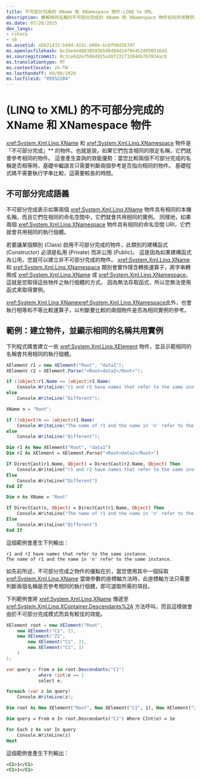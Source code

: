 ```yaml
---
title: 不可部分完成的 XName 和 XNamespace 物件-LINQ to XML
description: 瞭解相同名稱的不可部分完成的 XName 和 XNamespace 物件如何共用實例。
ms.date: 07/20/2015
dev_langs:
- csharp
- vb
ms.assetid: a5b21433-b49d-415c-b00e-bcbfb0d267d7
ms.openlocfilehash: bc2be4d408385936598d94d34f9b452d950516d3
ms.sourcegitcommit: 0c3ce6d2e7586d925a30f231f32046b7b3934acb
ms.translationtype: MT
ms.contentlocale: zh-TW
ms.lasthandoff: 09/08/2020
ms.locfileid: "89552284"
---
```

# <a name="atomized-xname-and-xnamespace-objects-linq-to-xml"></a> (LINQ to XML) 的不可部分完成的 XName 和 XNamespace 物件

<xref:System.Xml.Linq.XName> 和 <xref:System.Xml.Linq.XNamespace> 物件是「不可部分完成」** 的物件。也就是說，如果它們包含相同的限定名稱，它們就會參考相同的物件。 這會產生查詢的效能優勢：當您比較兩個不可部分完成的名稱是否相等時，基礎中繼語言只需要判斷兩個參考是否指向相同的物件。 基礎程式碼不需要執行字串比較，這需要較長的時間。

## <a name="atomization-semantics"></a>不可部分完成語義

不可部分完成表示如果兩個 <xref:System.Xml.Linq.XName> 物件具有相同的本機名稱，而且它們在相同的命名空間中，它們就會共用相同的實例。 同樣地，如果兩個 <xref:System.Xml.Linq.XNamespace> 物件具有相同的命名空間 URI，它們就會共用相同的執行個體。

若要讓某個類別 (Class) 啟用不可部分完成的物件，此類別的建構函式 (Constructor) 必須是私用 (Private) 而非公用 (Public)。 這是因為如果建構函式為公用，您就可以建立非不可部分完成的物件。 <xref:System.Xml.Linq.XName> 和 <xref:System.Xml.Linq.XNamespace> 類別會實作隱含轉換運算子，將字串轉換成 <xref:System.Xml.Linq.XName> 或 <xref:System.Xml.Linq.XNamespace>。 這就是您取得這些物件之執行個體的方式。 因為無法存取函式，所以您無法使用函式來取得實例。

<xref:System.Xml.Linq.XName><xref:System.Xml.Linq.XNamespace>此外，也會執行相等和不等比較運算子，以判斷要比較的兩個物件是否為相同實例的參考。

## <a name="example-create-objects-and-show-that-identical-names-share-an-instance"></a>範例：建立物件，並顯示相同的名稱共用實例

下列程式碼會建立一些 <xref:System.Xml.Linq.XElement> 物件，並且示範相同的名稱會共用相同的執行個體。

```csharp
XElement r1 = new XElement("Root", "data1");
XElement r2 = XElement.Parse("<Root>data2</Root>");

if ((object)r1.Name == (object)r2.Name)
    Console.WriteLine("r1 and r2 have names that refer to the same instance.");
else
    Console.WriteLine("Different");

XName n = "Root";

if ((object)n == (object)r1.Name)
    Console.WriteLine("The name of r1 and the name in 'n' refer to the same instance.");
else
    Console.WriteLine("Different");
```

```vb
Dim r1 As New XElement("Root", "data1")
Dim r2 As XElement = XElement.Parse("<Root>data2</Root>")

If DirectCast(r1.Name, Object) = DirectCast(r2.Name, Object) Then
    Console.WriteLine("r1 and r2 have names that refer to the same instance.")
Else
    Console.WriteLine("Different")
End If

Dim n As XName = "Root"

If DirectCast(n, Object) = DirectCast(r1.Name, Object) Then
    Console.WriteLine("The name of r1 and the name in 'n' refer to the same instance.")
Else
    Console.WriteLine("Different")
End If
```

這個範例會產生下列輸出：

```output
r1 and r2 have names that refer to the same instance.
The name of r1 and the name in 'n' refer to the same instance.
```

如先前所述，不可部分完成之物件的優點在於，當您使用其中一個採取 <xref:System.Xml.Linq.XName> 當做參數的座標軸方法時，此座標軸方法只需要判斷兩個名稱是否參考相同的執行個體，即可選取所需的項目。

下列範例會將 <xref:System.Xml.Linq.XName> 傳遞至 <xref:System.Xml.Linq.XContainer.Descendants%2A> 方法呼叫，而且這樣做會由於不可部分完成模式而具有較佳的效能。

```csharp
XElement root = new XElement("Root",
    new XElement("C1", 1),
    new XElement("Z1",
        new XElement("C1", 2),
        new XElement("C1", 1)
    )
);

var query = from e in root.Descendants("C1")
            where (int)e == 1
            select e;

foreach (var z in query)
    Console.WriteLine(z);
```

```vb
Dim root As New XElement("Root", New XElement("C1", 1), New XElement("Z1", New XElement("C1", 2), New XElement("C1", 1)))

Dim query = From e In root.Descendants("C1") Where CInt(e) = 1e

For Each z As var In query
    Console.WriteLine(z)
Next
```

這個範例會產生下列輸出：

```xml
<C1>1</C1>
<C1>1</C1>
```

